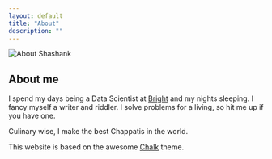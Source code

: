 ```yaml
---
layout: default
title: "About"
description: ""
---
```


<div class="about {% if site.scrollappear_enabled %}scrollappear{% endif %}">
  <img src="{% asset 'about.jpg' @path %}" alt="About Shashank" class="about-img animated fadeIn"/>
</div>

## About me


I spend my days being a Data Scientist at [Bright](https://www.brightmoney.co/) and my nights sleeping. I fancy myself a writer and riddler. I solve problems for a living, so hit me up if you have one. 

Culinary wise, I make the best Chappatis in the world.

This website is based on the awesome [Chalk](https://github.com/nielsenramon/chalk) theme.
